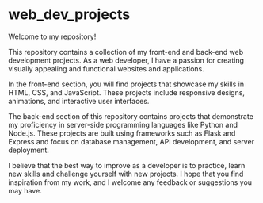 # web_dev_projects

Welcome to my repository!

This repository contains a collection of my front-end and back-end web development projects. As a web developer, I have a passion for creating visually appealing and functional websites and applications.

In the front-end section, you will find projects that showcase my skills in HTML, CSS, and JavaScript. These projects include responsive designs, animations, and interactive user interfaces.

The back-end section of this repository contains projects that demonstrate my proficiency in server-side programming languages like Python and Node.js. These projects are built using frameworks such as Flask and Express and focus on database management, API development, and server deployment.

I believe that the best way to improve as a developer is to practice, learn new skills and challenge yourself with new projects. I hope that you find inspiration from my work, and I welcome any feedback or suggestions you may have.
